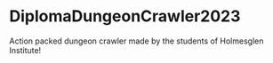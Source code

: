 # DiplomaDungeonCrawler2023
Action packed dungeon crawler made by the students of Holmesglen Institute!
